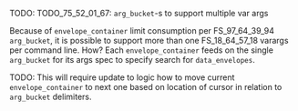 
TODO: TODO_75_52_01_67: `arg_bucket`-s to support multiple var args

Because of `envelope_container` limit consumption per FS_97_64_39_94 `arg_bucket`,
it is possible to support more than one FS_18_64_57_18 varargs per command line.
How?
Each `envelope_container` feeds on the single `arg_bucket` for its args spec to specify search for `data_envelopes`.

TODO: This will require update to logic how to move current `envelope_container`
      to next one based on location of cursor in relation to `arg_bucket` delimiters.
